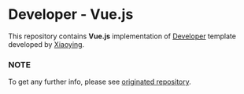 
# Developer - Vue.js
This repository contains **Vue.js** implementation of [Developer](https://github.com/xriley/Developer-Theme) template developed by [Xiaoying](https://github.com/xriley).

### NOTE
To get any further info, please see [originated repository](https://github.com/xriley/Developer-Theme).
